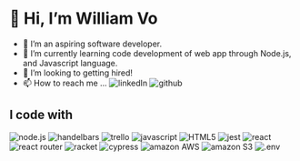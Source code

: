 # 👋 Hi, I’m William Vo
- 👀 I’m an aspiring software developer.
- 🌱 I’m currently learning code development of web app through Node.js, and Javascript language.
- 💞️ I’m looking to getting hired!
- 📫 How to reach me ...
![linkedIn](https://img.shields.io/badge/LinkedIn-ffefd5?style=for-the-badge&logo=LinkedIn&logoColor=blue)
![github](https://img.shields.io/badge/GitHub-000000?style=for-the-badge&logo=GitHub&logoColor=white)

## I code with
![node.js](https://img.shields.io/badge/-339933?style=for-the-badge&logo=Node.js&logoColor=white)
![handelbars](https://img.shields.io/badge/-000000?style=for-the-badge&logo=Handlebars.js&logoColor=white)
![trello](https://img.shields.io/badge/-0052cc?style=for-the-badge&logo=Trello&logoColor=white)
![javascript](https://img.shields.io/badge/-F7DF1E?style=for-the-badge&logo=JavaScript&logoColor=white)
![HTML5](https://img.shields.io/badge/-e34f26?style=for-the-badge&logo=HTML5&logoColor=white)
![jest](https://img.shields.io/badge/-C21325?style=for-the-badge&logo=jest&logoColor=white)
![react](https://img.shields.io/badge/-61DAFB?style=for-the-badge&logo=React&logoColor=white)
![react router](https://img.shields.io/badge/-CA4245?style=for-the-badge&logo=ReactRouter&logoColor=white)
![racket](https://img.shields.io/badge/-9F1D20?style=for-the-badge&logo=Racket&logoColor=white)
![cypress](https://img.shields.io/badge/-339933?style=for-the-badge&logo=Cypress&logoColor=white)
![amazon AWS](https://img.shields.io/badge/-232F3E?style=for-the-badge&logo=AmazonAWS&logoColor=white)
![amazon S3](https://img.shields.io/badge/-569a31?style=for-the-badge&logo=AmazonS3&logoColor=white)
![.env](https://img.shields.io/badge/-ECD53F?style=for-the-badge&logo=.ENV&logoColor=white)

<!---
WilliamVo2/WilliamVo2 is a ✨ special ✨ repository because its `README.md` (this file) appears on your GitHub profile.
You can click the Preview link to take a look at your changes.
--->
